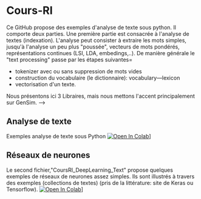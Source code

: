 # Cours-RI
Ce GitHub propose des exemples d'analyse de texte sous python.
Il comporte deux parties. Une première partie est consacrée à l'analyse de textes (indexation). L'analyse peut consister à extraire les mots simples, jusqu'à l'analyse un peu plus "poussée", vecteurs de mots pondérés, représentations continues (LSI, LDA, embedings,..). De manière générale le "text processing" passe par les étapes suivantes= 
- tokenizer avec ou sans suppression de mots vides 
- construction du vocabulaire (le dictionnaire): vocabulary—lexicon 
- vectorisation d'un texte. 

Nous présentons ici 3 Libraires, mais nous mettons l'accent principalement sur GenSim. 
-->
## Analyse de texte
Exemples analyse de texte sous Python  [![Open In Colab](https://colab.research.google.com/assets/colab-badge.svg)](https://colab.research.google.com/github/mbougha/Cours-RI/blob/main/Cours_RI_part1.ipynb)]

## Réseaux de neurones
Le second fichier,"CoursRI_DeepLearning_Text"  propose quelques exemples de réseaux de neurones assez simples. Ils sont illustrés à travers des exemples (collections de textes) (pris de la littérature: site de Keras ou Tensorflow). 
 [![Open In Colab](https://colab.research.google.com/assets/colab-badge.svg)](https://colab.research.google.com/github/mbougha/Cours-RI/blob/main/cours_ri_nn_keras_tf.ipynb)]

